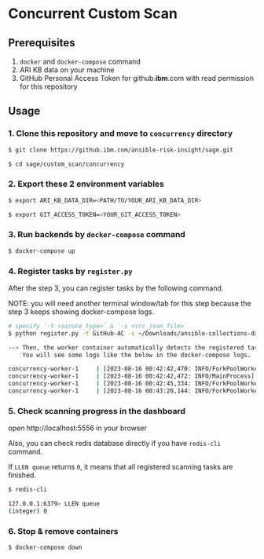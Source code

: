 # Concurrent Custom Scan

## Prerequisites

1. `docker` and `docker-compose` command
2. ARI KB data on your machine
3. GitHub Personal Access Token for github.**ibm**.com with read permission for this repository

## Usage

### 1. Clone this repository and move to `concurrency` directory

```bash
$ git clone https://github.ibm.com/ansible-risk-insight/sage.git

$ cd sage/custom_scan/concurrency
```

### 2. Export these 2 environment variables

```bash
$ export ARI_KB_DATA_DIR=<PATH/TO/YOUR_ARI_KB_DATA_DIR>

$ export GIT_ACCESS_TOKEN=<YOUR_GIT_ACCESS_TOKEN>
```

### 3. Run backends by `docker-compose` command

```bash
$ docker-compose up
```

### 4. Register tasks by `register.py`

After the step 3, you can register tasks by the following command.

NOTE: you will need another terminal window/tab for this step because the step 3 keeps showing docker-compose logs.

```bash
# specify `-t <soruce_type>` & `-s <src_json_file>`
$ python register.py -t GitHub-AC -s ~/Downloads/ansible-collections-dataset.json

--> Then, the worker container automatically detects the registered tasks and starts scanning.
    You will see some logs like the below in the docker-compose logs.

concurrency-worker-1     | [2023-08-16 00:42:42,470: INFO/ForkPoolWorker-3] Running data pipeline
concurrency-worker-1     | [2023-08-16 00:42:42,472: INFO/MainProcess] Task tasks.scan[a032d28f-d93b-4b2e-ae5d-cb6b7d37929f] received
concurrency-worker-1     | [2023-08-16 00:42:45,334: INFO/ForkPoolWorker-3] Start scanning for 1 projects (total 472 files)
concurrency-worker-1     | [2023-08-16 00:43:20,144: INFO/ForkPoolWorker-3] Done
```

### 5. Check scanning progress in the dashboard

open http://localhost:5556 in your browser


Also, you can check redis database directly if you have `redis-cli` command.

If `LLEN queue` returns `0`, it means that all registered scanning tasks are finished.

```bash
$ redis-cli

127.0.0.1:6379> LLEN queue
(integer) 0
```


### 6. Stop & remove containers

```bash
$ docker-compose down
```

